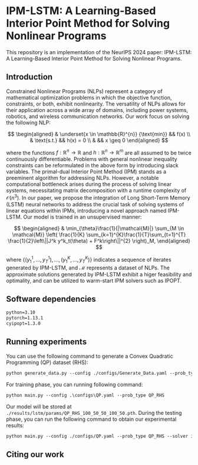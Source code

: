 # IPM-LSTM: A Learning-Based Interior Point Method for Solving Nonlinear Programs
This repository is an implementation of the NeurIPS 2024 paper: IPM-LSTM: A Learning-Based Interior Point Method for Solving Nonlinear Programs.
## Introduction
Constrained Nonlinear Programs (NLPs) represent a category of mathematical optimization problems in which the objective function, constraints, or both, exhibit nonlinearity. The versatility of NLPs allows for their application across a wide array of domains, including power systems, robotics, and wireless communication networks. Our work focus on solving the following NLP:

$$
\begin{aligned}
        & \underset{x \in \mathbb{R}^{n}} {\text{min}} &&  f(x)      \\
        &  \text{s.t.} &&  h(x) = 0    \\
        & &&  x \geq 0 
\end{aligned}
$$

where the functions $f:\mathbb{R}^n\rightarrow \mathbb{R}$ and $h:\mathbb{R}^n\rightarrow \mathbb{R}^m$ are all assumed to be twice continuously differentiable. Problems with general nonlinear inequality constraints can be reformulated in the above form by introducing slack variables. The primal-dual Interior Point Method (IPM) stands as a preeminent algorithm for addressing NLPs. However, a notable computational bottleneck arises during the process of solving linear systems, necessitating matrix decomposition with a runtime complexity of $\mathcal{O}(n^3)$. In our paper, we propose the integration of Long Short-Term Memory (LSTM) neural networks to address the crucial task of solving systems of linear equations within IPMs, introducing a novel approach named IPM-LSTM. Our model is trained in an unsupervised manner:

$$
\begin{aligned}
        & \min_{\theta}\frac{1}{|\mathcal{M}|} \sum_{M \in \mathcal{M}} \left( \frac{1}{K}  \sum_{k=1}^{K}\frac{1}{T}\sum_{t=1}^{T} \frac{1}{2}\left\||J^k y^k_t(\theta) + F^k\right\||^{2} \right)_M,
\end{aligned}
$$

where $\{(y^1_1,..., y^1_T), ..., (y^K_1,..., y^K_T)\}$ indicates a sequence of iterates generated by IPM-LSTM, and $\mathcal{M}$ represents a dataset of NLPs. The approximate solutions generated by IPM-LSTM exhibit a higer feasibility and optimality, and can be utilized to warm-start IPM solvers such as IPOPT.

## Software dependencies

```markdown
python=3.10
pytorch=1.13.1 
cyipopt=1.3.0
```
## Running experiments

You can use the following command to generate a Convex Quadratic Programming (QP) dataset (RHS):
```markdown
python generate_data.py --config ./configs/Generate_Data.yaml --prob_type Convex_QP_RHS
```
For training phase, you can running following command:
```markdown
python main.py --config .\configs\QP.yaml --prob_type QP_RHS
```
Our model will be stored at `./results/lstm/params/QP_RHS_100_50_50_100_50.pth`. During the testing phase, you can run the following command to obtain our experimental results:
```markdown
python main.py --config ./configs/QP.yaml --prob_type QP_RHS --solver ipopt --save_sol
```

## Citing our work
